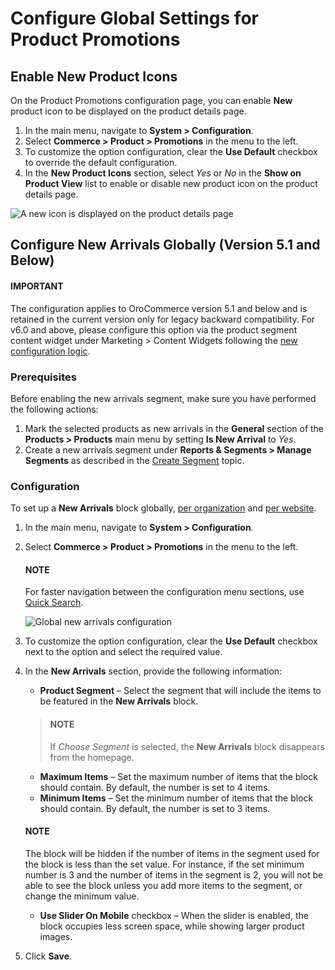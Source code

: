 <a id="configuration-guide-commerce-configuration-promotions"></a>

<a id="user-guide-new-products"></a>

<a id="sys-commerce-product-new-arrivals"></a>

<a id="sys-commerce-product-new-arrivals-block-global"></a>

# Configure Global Settings for Product Promotions

## Enable New Product Icons

On the Product Promotions configuration page, you can enable **New** product icon to be displayed on the product details page.

1. In the main menu, navigate to **System > Configuration**.
2. Select **Commerce > Product > Promotions** in the menu to the left.
3. To customize the option configuration, clear the **Use Default** checkbox to override the default configuration.
4. In the **New Product Icons** section, select *Yes* or *No* in the **Show on Product View** list to enable or disable new product icon on the product details page.

![A new icon is displayed on the product details page](user/img/system/config_commerce/product/new-product-icon.png)

## Configure New Arrivals Globally (Version 5.1 and Below)

#### IMPORTANT
The configuration applies to OroCommerce version 5.1 and below and is retained in the current version only for legacy backward compatibility. For v6.0 and above, please configure this option via the product segment content widget under Marketing > Content Widgets following the [new configuration logic](../../../../../concept-guides/catalog-promotions/product-management/index.md#concept-guides-product-management-new-arrivals-products).

### Prerequisites

Before enabling the new arrivals segment, make sure you have performed the following actions:

1. Mark the selected products as new arrivals in the **General** section of the **Products > Products** main menu by setting **Is New Arrival** to *Yes*.
2. Create a new arrivals segment under **Reports & Segments > Manage Segments** as described in the [Create Segment](../../../../reports-segments/segments.md#user-guide-business-intelligence-create-segments) topic.

### Configuration

To set up a **New Arrivals** block globally, [per organization](../../../user-management/organizations/org-configuration/commerce/product/organization-new-arrivals.md#sys-users-organization-commerce-products-new-arrivals) and [per website](../../../websites/web-configuration/commerce/product/website-new-arrivals.md#sys-websites-commerce-products-new-arrivals).

1. In the main menu, navigate to **System > Configuration**.
2. Select **Commerce > Product > Promotions** in the menu to the left.

   #### NOTE
   For faster navigation between the configuration menu sections, use [Quick Search](../../quick-search.md#user-guide-system-configuration-quick-search).

   ![Global new arrivals configuration](user/img/system/config_commerce/product/NewArrivalsBlockSystemConfig.png)
3. To customize the option configuration, clear the **Use Default** checkbox next to the option and select the required value.
4. In the **New Arrivals** section, provide the following information:
   * **Product Segment** – Select the segment that will include the items to be featured in the **New Arrivals** block.

   > #### NOTE
   > If *Choose Segment* is selected, the **New Arrivals** block disappears from the homepage.
   * **Maximum Items** – Set the maximum number of items that the block should contain. By default, the number is set to 4 items.
   * **Minimum Items** – Set the minimum number of items that the block should contain. By default, the number is set to 3 items.

   #### NOTE
   The block will be hidden if the number of items in the segment used for the block is less than the set value. For instance, if the set minimum number is 3 and the number of items in the segment is 2, you will not be able to see the block unless you add more items to the segment, or change the minimum value.

   * **Use Slider On Mobile** checkbox – When the slider is enabled, the block occupies less screen space, while showing larger product images.
5. Click **Save**.
